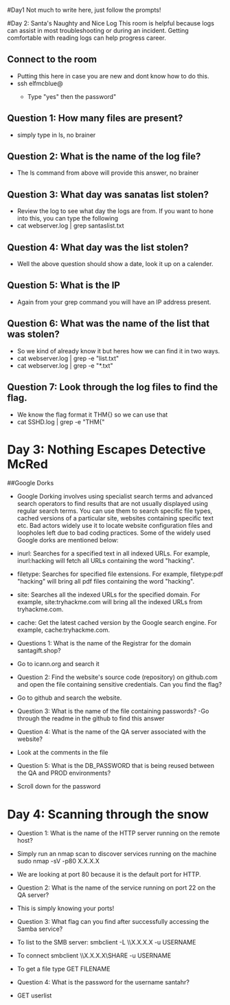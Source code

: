 #Day1
Not much to write here, just follow the prompts!

#Day 2: Santa's Naughty and Nice Log
This room is helpful because logs can assist in most troubleshooting or during an incident. Getting comfortable with reading logs can help progress career.

## Connect to the room
- Putting this here in case you are new and dont know how to do this.
- ssh elfmcblue@<TargetIPAddress>
  - Type "yes" then the password"


## Question 1: How many files are present?
- simply type in ls, no brainer
  
## Question 2: What is the name of the log file?
  - The ls command from above will provide this answer, no brainer
  
## Question 3: What day was sanatas list stolen?
  - Review the log to see what day the logs are from. If you want to hone into this, you can type the following
  - cat webserver.log | grep santaslist.txt   
  
## Question 4: What day was the list stolen?
  - Well the above question should show a date, look it up on a calender.
  
## Question 5: What is the IP
  - Again from your grep command you will have an IP address present.

## Question 6: What was the name of the list that was stolen?
  -  So we kind of already know it but heres how we can find it in two ways.
  - cat webserver.log | grep -e "list.txt"
  - cat webserver.log | grep -e "*.txt"

## Question 7: Look through the log files to find the flag.
  - We know the flag format it THM{} so we can use that
  - cat SSHD.log | grep -e "THM{"
 
  
# Day 3: Nothing Escapes Detective McRed
##Google Dorks
- Google Dorking involves using specialist search terms and advanced search operators to find results that are not usually displayed using regular search terms. You can use them to search specific file types, cached versions of a particular site, websites containing specific text etc.  Bad actors widely use it to locate website configuration files and loopholes left due to bad coding practices. Some of the widely used Google dorks are mentioned below:
- inurl: Searches for a specified text in all indexed URLs. For example, inurl:hacking will fetch all URLs containing the word "hacking".
- filetype: Searches for specified file extensions. For example, filetype:pdf "hacking" will bring all pdf files containing the word "hacking". 
- site: Searches all the indexed URLs for the specified domain. For example, site:tryhackme.com will bring all the indexed URLs from  tryhackme.com.
- cache: Get the latest cached version by the Google search engine. For example, cache:tryhackme.com.


- Questions 1: What is the name of the Registrar for the domain santagift.shop?
- Go to icann.org and search it

- Question 2: Find the website's source code (repository) on github.com and open the file containing sensitive credentials. Can you find the flag?
- Go to github and search the website.

- Question 3: What is the name of the file containing passwords?
-Go through the readme in the github to find this answer

- Question 4: What is the name of the QA server associated with the website?
- Look at the comments in the file

- Question 5: What is the DB_PASSWORD that is being reused between the QA and PROD environments?
- Scroll down for the password

# Day 4: Scanning through the snow

- Question 1: What is the name of the HTTP server running on the remote host?
- Simply run an nmap scan to discover services running on the machine
sudo nmap -sV -p80 X.X.X.X
- We are looking at port 80 because it is the default port for HTTP.

- Question 2: What is the name of the service running on port 22 on the QA server?
- This is simply knowing your ports!

- Question 3: What flag can you find after successfully accessing the Samba service?
- To list to the SMB server: smbclient -L \\\\X.X.X.X -u USERNAME
- To connect smbclient \\\\X.X.X.X\SHARE -u USERNAME
- To get a file type GET FILENAME

- Question 4: What is the password for the username santahr?
- GET userlist
